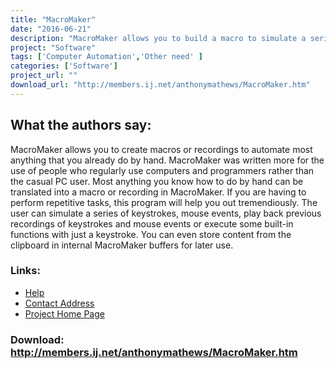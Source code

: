 ```yaml
---
title: "MacroMaker"
date: "2016-06-21"
description: "MacroMaker allows you to build a macro to simulate a series of keystrokes and mouse clicks, execute built-in functions or play back a previous recording with just a keystroke. Therefore sequences of keystrokes and mouse clicks can be activated with minimal movement."
project: "Software"
tags: ['Computer Automation','Other need' ]
categories: ['Software']
project_url: ""
download_url: "http://members.ij.net/anthonymathews/MacroMaker.htm"
---
```

What the authors say:
---------------------

  
MacroMaker allows you to create macros or recordings to automate most anything that you already do by hand. MacroMaker was written more for the use of people who regularly use computers and programmers rather than the casual PC user. Most anything you know how to do by hand can be translated into a macro or recording in MacroMaker. If you are having to perform repetitive tasks, this program will help you out tremendiously. The user can simulate a series of keystrokes, mouse events, play back previous recordings of keystrokes and mouse events or execute some built-in functions with just a keystroke. You can even store content from the clipboard in internal MacroMaker buffers for later use.

### Links:
- <a href="http://www.oatsoft.org/Software/MacroMaker/help">Help</a>
- <a href="mailto:AnthonyMathews@ij.net">Contact Address</a>
- <a href="http://members.ij.net/anthonymathews/MacroMaker.htm">Project Home Page</a>

### Download: http://members.ij.net/anthonymathews/MacroMaker.htm 